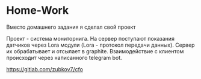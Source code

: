 # Home-Work

Вместо домашнего задания я сделал свой проект

Проект - система мониторнига.
На сервер поступают показания датчиков через Lora модули (Lora - протокол передачи данных). Сервер их обрабатывает и отсылает в graphite. Взаимодействие с клиентом происходит через написанного telegram bot.

https://gitlab.com/zubkov7/cfo
